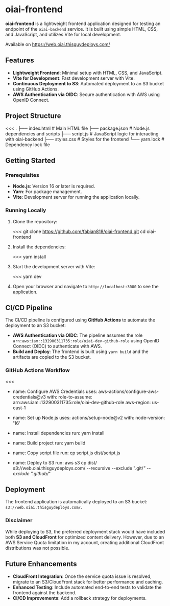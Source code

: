 # oiai-frontend

**oiai-frontend** is a lightweight frontend application designed for testing an endpoint of the `oiai-backend` service. It is built using simple HTML, CSS, and JavaScript, and utilizes Vite for local development.

Available on https://web.oiai.thisguydeploys.com/

## Features

- **Lightweight Frontend**: Minimal setup with HTML, CSS, and JavaScript.
- **Vite for Development**: Fast development server with Vite.
- **Continuous Deployment to S3**: Automated deployment to an S3 bucket using GitHub Actions.
- **AWS Authentication via OIDC**: Secure authentication with AWS using OpenID Connect.

## Project Structure

<<<
.
├── index.html       # Main HTML file
├── package.json     # Node.js dependencies and scripts
├── script.js        # JavaScript logic for interacting with oiai-backend
├── styles.css       # Styles for the frontend
└── yarn.lock        # Dependency lock file
>>>

## Getting Started

### Prerequisites

- **Node.js**: Version 16 or later is required.
- **Yarn**: For package management.
- **Vite**: Development server for running the application locally.

### Running Locally

1. Clone the repository:

   <<< 
   git clone https://github.com/fabian818/oiai-frontend.git
   cd oiai-frontend
   >>>

2. Install the dependencies:

   <<< 
   yarn install
   >>>

3. Start the development server with Vite:

   <<< 
   yarn dev
   >>>

4. Open your browser and navigate to `http://localhost:3000` to see the application.

## CI/CD Pipeline

The CI/CD pipeline is configured using **GitHub Actions** to automate the deployment to an S3 bucket:

- **AWS Authentication via OIDC**: The pipeline assumes the role `arn:aws:iam::132900311735:role/oiai-dev-github-role` using OpenID Connect (OIDC) to authenticate with AWS.
- **Build and Deploy**: The frontend is built using `yarn build` and the artifacts are copied to the S3 bucket.

### GitHub Actions Workflow

<<<
- name: Configure AWS Credentials
  uses: aws-actions/configure-aws-credentials@v3
  with:
    role-to-assume: arn:aws:iam::132900311735:role/oiai-dev-github-role
    aws-region: us-east-1

- name: Set up Node.js
  uses: actions/setup-node@v2
  with:
    node-version: '16'

- name: Install dependencies
  run: yarn install

- name: Build project
  run: yarn build

- name: Copy script file
  run: cp script.js dist/script.js

- name: Deploy to S3
  run: aws s3 cp dist/ s3://web.oiai.thisguydeploys.com/ --recursive --exclude ".git/*" --exclude ".github/*"
>>>

## Deployment

The frontend application is automatically deployed to an S3 bucket: `s3://web.oiai.thisguydeploys.com/`.

### Disclaimer

While deploying to S3, the preferred deployment stack would have included both **S3 and CloudFront** for optimized content delivery. However, due to an AWS Service Quota limitation in my account, creating additional CloudFront distributions was not possible.

## Future Enhancements

- **CloudFront Integration**: Once the service quota issue is resolved, migrate to an S3/CloudFront stack for better performance and caching.
- **Enhanced Testing**: Include automated end-to-end tests to validate the frontend against the backend.
- **CI/CD Improvements**: Add a rollback strategy for deployments.
